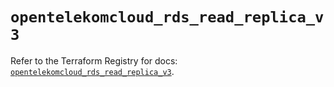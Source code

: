 # `opentelekomcloud_rds_read_replica_v3`

Refer to the Terraform Registry for docs: [`opentelekomcloud_rds_read_replica_v3`](https://registry.terraform.io/providers/opentelekomcloud/opentelekomcloud/1.36.51/docs/resources/rds_read_replica_v3).
